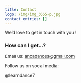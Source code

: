 ```yaml
---
title: Contact
logo: /img/img_5665-p.jpg
contact_entries: []
---
```

We’d love to get in touch with you !

<h3 class="f4 b lh-title mb2">How can I get…?</h3>

Email us:  ancadances@gmail.com

Follow us on social media:

 @learndance7
